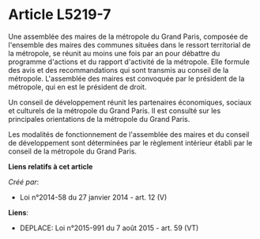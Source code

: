 # Article L5219-7

Une assemblée des maires de la métropole du Grand Paris, composée de l'ensemble des maires des communes situées dans le
ressort territorial de la métropole, se réunit au moins une fois par an pour débattre du programme d'actions et du rapport
d'activité de la métropole. Elle formule des avis et des recommandations qui sont transmis au conseil de la métropole.
L'assemblée des maires est convoquée par le président de la métropole, qui en est le président de droit.

Un conseil de développement réunit les partenaires économiques, sociaux et culturels de la métropole du Grand Paris. Il est
consulté sur les principales orientations de la métropole du Grand Paris.

Les modalités de fonctionnement de l'assemblée des maires et du conseil de développement sont déterminées par le règlement
intérieur établi par le conseil de la métropole du Grand Paris.

**Liens relatifs à cet article**

_Créé par_:

  - Loi n°2014-58 du 27 janvier 2014 - art. 12 (V)

**Liens**:

  - DEPLACE: Loi n°2015-991 du 7 août 2015 - art. 59 (VT)
